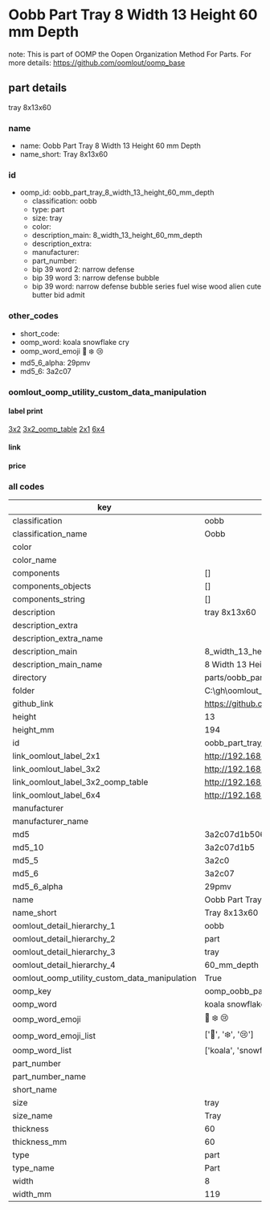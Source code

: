 # Oobb Part Tray 8 Width 13 Height 60 mm Depth  

note: This is part of OOMP the Oopen Organization Method For Parts. For more details: https://github.com/oomlout/oomp_base

##  part details
  



tray 8x13x60



### name
* name: Oobb Part Tray 8 Width 13 Height 60 mm Depth
* name_short: Tray 8x13x60 
### id
* oomp_id: oobb_part_tray_8_width_13_height_60_mm_depth
  * classification: oobb
  * type: part
  * size: tray
  * color: 
  * description_main: 8_width_13_height_60_mm_depth
  * description_extra: 
  * manufacturer: 
  * part_number: 
  * bip 39 word 2: narrow defense
  * bip 39 word 3: narrow defense bubble
  * bip 39 word: narrow defense bubble series fuel wise wood alien cute butter bid admit

### other_codes
* short_code: 
* oomp_word: koala snowflake cry
* oomp_word_emoji :koala: :snowflake: :cry:
* md5_6_alpha: 29pmv
* md5_6: 3a2c07






### oomlout_oomp_utility_custom_data_manipulation
#### label print
[3x2](http://192.168.1.245:1112/?label=oomp%2029pmv)
[3x2_oomp_table](http://192.168.1.108:1112/?label=oomp%2029pmv)
[2x1](http://192.168.1.242:1112/?label=oomp%2029pmv)
[6x4](http://192.168.1.55:1112/?label=oomp%2029pmv)    

#### link

                              

#### price







### all codes 
| key | value |  
| --- | --- |  
| classification | oobb |  
| classification_name | Oobb |  
| color |  |  
| color_name |  |  
| components | [] |  
| components_objects | [] |  
| components_string | [] |  
| description | tray 8x13x60 |  
| description_extra |  |  
| description_extra_name |  |  
| description_main | 8_width_13_height_60_mm_depth |  
| description_main_name | 8 Width 13 Height 60 mm Depth |  
| directory | parts/oobb_part_tray_8_width_13_height_60_mm_depth |  
| folder | C:\gh\oomlout_oobb_version_4_generated_parts\parts\oobb_part_tray_8_width_13_height_60_mm_depth |  
| github_link | https://github.com/oomlout/oomlout_oomp_part_src/tree/main/parts/oobb_part_tray_8_width_13_height_60_mm_depth |  
| height | 13 |  
| height_mm | 194 |  
| id | oobb_part_tray_8_width_13_height_60_mm_depth |  
| link_oomlout_label_2x1 | http://192.168.1.242:1112/?label=oomp%2029pmv |  
| link_oomlout_label_3x2 | http://192.168.1.245:1112/?label=oomp%2029pmv |  
| link_oomlout_label_3x2_oomp_table | http://192.168.1.108:1112/?label=oomp%2029pmv |  
| link_oomlout_label_6x4 | http://192.168.1.55:1112/?label=oomp%2029pmv |  
| manufacturer |  |  
| manufacturer_name |  |  
| md5 | 3a2c07d1b5065fa7f1aefc403a8e5c98 |  
| md5_10 | 3a2c07d1b5 |  
| md5_5 | 3a2c0 |  
| md5_6 | 3a2c07 |  
| md5_6_alpha | 29pmv |  
| name | Oobb Part Tray 8 Width 13 Height 60 mm Depth |  
| name_short | Tray 8x13x60  |  
| oomlout_detail_hierarchy_1 | oobb |  
| oomlout_detail_hierarchy_2 | part |  
| oomlout_detail_hierarchy_3 | tray |  
| oomlout_detail_hierarchy_4 | 60_mm_depth |  
| oomlout_oomp_utility_custom_data_manipulation | True |  
| oomp_key | oomp_oobb_part_tray_8_width_13_height_60_mm_depth |  
| oomp_word | koala snowflake cry |  
| oomp_word_emoji | :koala: :snowflake: :cry: |  
| oomp_word_emoji_list | [':koala:', ':snowflake:', ':cry:'] |  
| oomp_word_list | ['koala', 'snowflake', 'cry'] |  
| part_number |  |  
| part_number_name |  |  
| short_name |  |  
| size | tray |  
| size_name | Tray |  
| thickness | 60 |  
| thickness_mm | 60 |  
| type | part |  
| type_name | Part |  
| width | 8 |  
| width_mm | 119 |  
